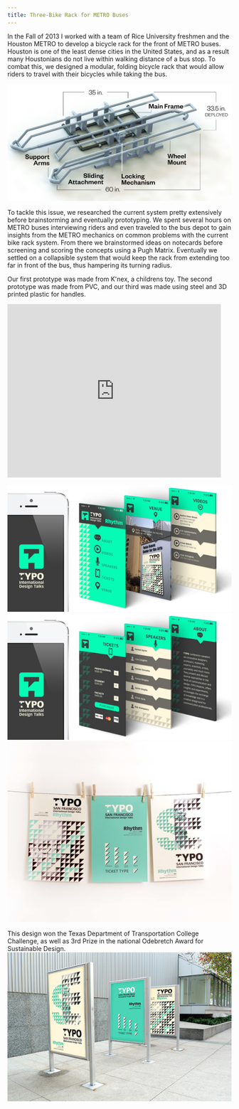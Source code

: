 ```yaml
---
title: Three-Bike Rack for METRO Buses
---
```

In the Fall of 2013 I worked with a team of Rice University freshmen and the Houston METRO to develop a bicycle rack for the front of METRO buses. Houston is one of the least dense cities in the United States, and as a result many Houstonians do not live within walking distance of a bus stop. To combat this, we designed a modular, folding bicycle rack that would allow riders to travel with their bicycles while taking the bus.

![METRO Bus](assets/img/work/proj-1/img1.jpg)

To tackle this issue, we researched the current system pretty extensively before brainstorming and eventually prototyping. We spent several hours on METRO buses interviewing riders and even traveled to the bus depot to gain insights from the METRO mechanics on common problems with the current bike rack system. From there we brainstormed ideas on notecards before screening and scoring the concepts using a Pugh Matrix. Eventually we settled on a collapsible system that would keep the rack from extending too far in front of the bus, thus hampering its turning radius.

Our first prototype was made from K'nex, a childrens toy. The second prototype was made from PVC, and our third was made using steel and 3D printed plastic for handles. 
<iframe  title="YouTube video player" width="480" height="390" src="https://www.youtube.com/v/theVideoID?html5=1" frameborder="0" allowfullscreen></iframe>

![Typo International](assets/img/work/proj-1/img2.jpg)
![Typo International](assets/img/work/proj-1/img3.jpg)
![Typo International](assets/img/work/proj-1/img4.jpg)

This design won the Texas Department of Transportation College Challenge, as well as 3rd Prize in the national Odebretch Award for Sustainable Design.
![Typo International](assets/img/work/proj-1/img5.jpg)